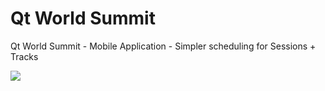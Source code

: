 # Qt World Summit
Qt World Summit - Mobile Application - Simpler scheduling for Sessions + Tracks

![](http://ndesai.github.io/qtworldsummit/images/icon.jpg) 
